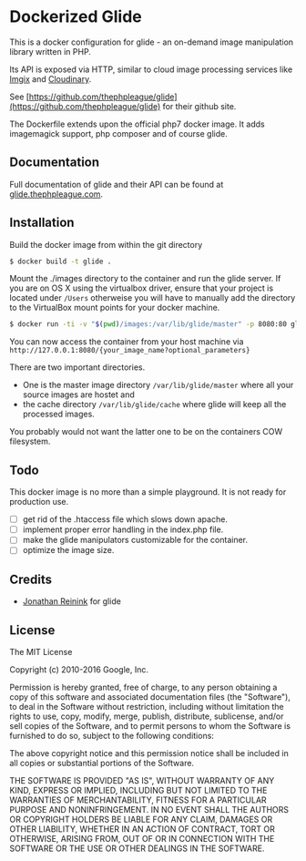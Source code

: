 # Dockerized Glide

This is a docker configuration for glide - an on-demand image manipulation library written in PHP.

Its API is exposed via HTTP, similar to cloud image processing services like [Imgix](http://www.imgix.com/) and [Cloudinary](http://cloudinary.com/).

See [https://github.com/thephpleague/glide](https://github.com/thephpleague/glide) for their github site.

The Dockerfile extends upon the official php7 docker image. It adds imagemagick support, php composer and of course glide.

## Documentation

Full documentation of glide and their API can be found at [glide.thephpleague.com](http://glide.thephpleague.com).

## Installation

Build the docker image from within the git directory

```bash
$ docker build -t glide .
```

Mount the ./images directory to the container and run the glide server. If you are on OS X using the virtualbox driver, ensure that your project is located under `/Users` otherweise you will have to manually add the directory to the VirtualBox mount points for your docker machine.

```bash
$ docker run -ti -v "$(pwd)/images:/var/lib/glide/master" -p 8080:80 glide
```

You can now access the container from your host machine via `http://127.0.0.1:8080/{your_image_name?optional_parameters}`

There are two important directories.
- One is the master image directory `/var/lib/glide/master` where all your source images are hostet and 
- the cache directory `/var/lib/glide/cache` where glide will keep all the processed images.

You probably would not want the latter one to be on the containers COW filesystem.

## Todo

This docker image is no more than a simple playground. It is not ready for production use.

- [ ] get rid of the .htaccess file which slows down apache.
- [ ] implement proper error handling in the index.php file.
- [ ] make the glide manipulators customizable for the container.
- [ ] optimize the image size.

## Credits

- [Jonathan Reinink](https://github.com/reinink) for glide

## License

The MIT License

Copyright (c) 2010-2016 Google, Inc.

Permission is hereby granted, free of charge, to any person obtaining a copy
of this software and associated documentation files (the "Software"), to deal
in the Software without restriction, including without limitation the rights
to use, copy, modify, merge, publish, distribute, sublicense, and/or sell
copies of the Software, and to permit persons to whom the Software is
furnished to do so, subject to the following conditions:

The above copyright notice and this permission notice shall be included in
all copies or substantial portions of the Software.

THE SOFTWARE IS PROVIDED "AS IS", WITHOUT WARRANTY OF ANY KIND, EXPRESS OR
IMPLIED, INCLUDING BUT NOT LIMITED TO THE WARRANTIES OF MERCHANTABILITY,
FITNESS FOR A PARTICULAR PURPOSE AND NONINFRINGEMENT. IN NO EVENT SHALL THE
AUTHORS OR COPYRIGHT HOLDERS BE LIABLE FOR ANY CLAIM, DAMAGES OR OTHER
LIABILITY, WHETHER IN AN ACTION OF CONTRACT, TORT OR OTHERWISE, ARISING FROM,
OUT OF OR IN CONNECTION WITH THE SOFTWARE OR THE USE OR OTHER DEALINGS IN
THE SOFTWARE.
